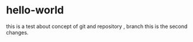 # hello-world
this is a test about concept of git and repository , branch
this is the second changes.
